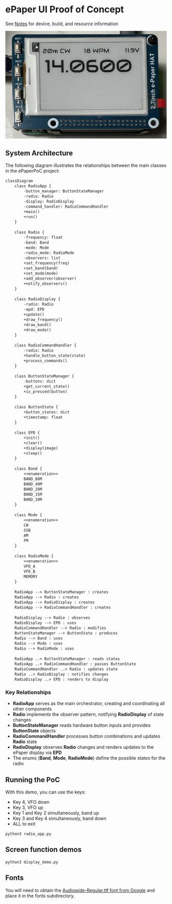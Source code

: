 # ePaper UI Proof of Concept

See [Notes](NOTES.md) for device, build, and resource information

![proof of concept image of VFO](images/epaper-VFO.jpg)

## System Architecture

The following diagram illustrates the relationships between the main classes in the ePaperPoC project:

```mermaid
classDiagram
    class RadioApp {
        -button_manager: ButtonStateManager
        -radio: Radio
        -display: RadioDisplay
        -command_handler: RadioCommandHandler
        +main()
        +run()
    }
    
    class Radio {
        -frequency: float
        -band: Band
        -mode: Mode
        -radio_mode: RadioMode
        -observers: list
        +set_frequency(freq)
        +set_band(band)
        +set_mode(mode)
        +add_observer(observer)
        +notify_observers()
    }
    
    class RadioDisplay {
        -radio: Radio
        -epd: EPD
        +update()
        +draw_frequency()
        +draw_band()
        +draw_mode()
    }
    
    class RadioCommandHandler {
        -radio: Radio
        +handle_button_state(state)
        +process_commands()
    }
    
    class ButtonStateManager {
        -buttons: dict
        +get_current_state()
        +is_pressed(button)
    }
    
    class ButtonState {
        +button_states: dict
        +timestamp: float
    }
    
    class EPD {
        +init()
        +clear()
        +display(image)
        +sleep()
    }
    
    class Band {
        <<enumeration>>
        BAND_80M
        BAND_40M
        BAND_20M
        BAND_15M
        BAND_10M
    }
    
    class Mode {
        <<enumeration>>
        CW
        SSB
        AM
        FM
    }
    
    class RadioMode {
        <<enumeration>>
        VFO_A
        VFO_B
        MEMORY
    }
    
    RadioApp --> ButtonStateManager : creates
    RadioApp --> Radio : creates
    RadioApp --> RadioDisplay : creates
    RadioApp --> RadioCommandHandler : creates
    
    RadioDisplay --> Radio : observes
    RadioDisplay --> EPD : uses
    RadioCommandHandler --> Radio : modifies
    ButtonStateManager --> ButtonState : produces
    Radio --> Band : uses
    Radio --> Mode : uses
    Radio --> RadioMode : uses
    
    RadioApp ..> ButtonStateManager : reads states
    RadioApp ..> RadioCommandHandler : passes ButtonState
    RadioCommandHandler ..> Radio : updates state
    Radio ..> RadioDisplay : notifies changes
    RadioDisplay ..> EPD : renders to display
```

### Key Relationships

- **RadioApp** serves as the main orchestrator, creating and coordinating all other components
- **Radio** implements the observer pattern, notifying **RadioDisplay** of state changes
- **ButtonStateManager** reads hardware button inputs and provides **ButtonState** objects
- **RadioCommandHandler** processes button combinations and updates **Radio** state
- **RadioDisplay** observes **Radio** changes and renders updates to the ePaper display via **EPD**
- The enums (**Band**, **Mode**, **RadioMode**) define the possible states for the radio

## Running the PoC

With this demo, you can use the keys:

* Key 4, VFO down
* Key 3, VFO up
* Key 1 and Key 2 simultaneously, band up
* Key 3 and Key 4 simultaneously, band down
* ALL to exit

```shell
python3 radio_app.py
```

## Screen function demos

```shell
python3 display_demo.py
```

## Fonts

You will need to obtain the [Audiowide-Regular.ttf font from Google](https://fonts.google.com/specimen/Audiowide) and place it in the fonts subdirectory.
